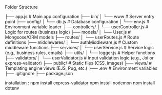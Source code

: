 Folder Structure  

├── app.js                 # Main app configuration
├── bin/
│   └── www                # Server entry point
├── config/
│   └── db.js              # Database configuration
│   └── env.js             # Environment variable loader
├── controllers/
│   └── userController.js  # Logic for routes (business logic)
├── models/
│   └── User.js            # Mongoose/ORM models
├── routes/
│   └── userRoutes.js      # Route definitions
├── middlewares/
│   └── authMiddleware.js  # Custom middleware functions
├── services/
│   └── userService.js     # Service logic (e.g., business rules, emails)
├── utils/
│   └── logger.js          # Helper functions
├── validators/
│   └── userValidator.js   # Input validation logic (e.g., Joi or express-validator)
├── public/                # Static files (CSS, images)
├── views/                 # Templating engine views (EJS, Pug, etc.)
├── .env                   # Environment variables
├── .gitignore
├── package.json



installation : 
npm install express-validator
npm install nodemon
npm install dotenv 